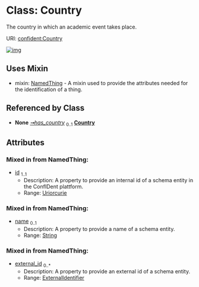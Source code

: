 
# Class: Country


The country in which an academic event takes place.

URI: [confident:Country](https://raw.githubusercontent.com/TIBHannover/ConfIDent_schema/main/src/linkml/confident_schema.yaml#Country)


[![img](https://yuml.me/diagram/nofunky;dir:TB/class/[NamedThing],[ExternalIdentifier],[Location]-%20has_country%200..1>[Country&#124;id:uriorcurie;name:string%20%3F],[Country]uses%20-.->[NamedThing],[Location])](https://yuml.me/diagram/nofunky;dir:TB/class/[NamedThing],[ExternalIdentifier],[Location]-%20has_country%200..1>[Country&#124;id:uriorcurie;name:string%20%3F],[Country]uses%20-.->[NamedThing],[Location])

## Uses Mixin

 *  mixin: [NamedThing](NamedThing.md) - A mixin used to provide the attributes needed for the identification of a thing.

## Referenced by Class

 *  **None** *[➞has_country](location__has_country.md)*  <sub>0..1</sub>  **[Country](Country.md)**

## Attributes


### Mixed in from NamedThing:

 * [id](id.md)  <sub>1..1</sub>
     * Description: A property to provide an internal id of a schema entity in the ConfIDent plattform.
     * Range: [Uriorcurie](types/Uriorcurie.md)

### Mixed in from NamedThing:

 * [name](name.md)  <sub>0..1</sub>
     * Description: A property to provide a name of a schema entity.
     * Range: [String](types/String.md)

### Mixed in from NamedThing:

 * [external_id](external_id.md)  <sub>0..\*</sub>
     * Description: A property to provide an external id of a schema entity.
     * Range: [ExternalIdentifier](ExternalIdentifier.md)
